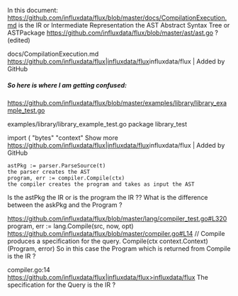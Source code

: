 In this document: https://github.com/influxdata/flux/blob/master/docs/CompilationExecution.md is the IR or Intermediate Representation the AST Abstract Syntax Tree or ASTPackage https://github.com/influxdata/flux/blob/master/ast/ast.go ? (edited)

docs/CompilationExecution.md
<https://github.com/influxdata/flux|influxdata/flux>influxdata/flux | Added by GitHub


##### So here is where I am getting confused:
https://github.com/influxdata/flux/blob/master/examples/library/library_example_test.go

examples/library/library_example_test.go
package library_test

import (
    "bytes"
    "context"
Show more
<https://github.com/influxdata/flux|influxdata/flux>influxdata/flux | Added by GitHub

```
astPkg := parser.ParseSource(t)
the parser creates the AST
program, err := compiler.Compile(ctx)
the compiler creates the program and takes as input the AST
```
Is the astPkg the IR or is the program the IR ??
What is the difference between the askPkg and the Program ?

https://github.com/influxdata/flux/blob/master/lang/compiler_test.go#L320
program, err := lang.Compile(src, now, opt)
https://github.com/influxdata/flux/blob/master/compiler.go#L14
// Compile produces a specification for the query.
	Compile(ctx context.Context) (Program, error)
So in this case the Program which is returned from Compile is the IR ?

compiler.go:14
https://github.com/influxdata/flux|influxdata/flux>influxdata/flux
The specification for the Query is the IR ?
